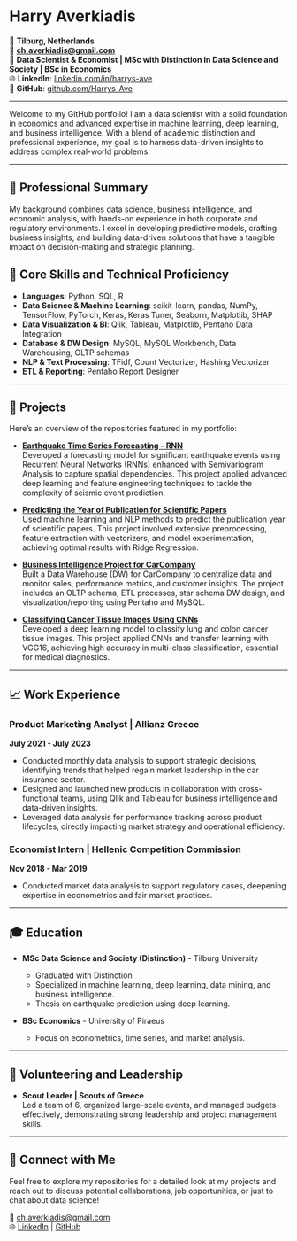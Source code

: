 # Harry Averkiadis

📍 **Tilburg, Netherlands**  
📧 **[ch.averkiadis@gmail.com](mailto:ch.averkiadis@gmail.com)**  
💼 **Data Scientist & Economist | MSc with Distinction in Data Science and Society | BSc in Economics**  
🌐 **LinkedIn**: [linkedin.com/in/harrys-ave](https://www.linkedin.com/in/averkiadis/)  
🔗 **GitHub**: [github.com/Harrys-Ave](https://github.com/Harrys-Ave)  

---

Welcome to my GitHub portfolio! I am a data scientist with a solid foundation in economics and advanced expertise in machine learning, deep learning, and business intelligence. With a blend of academic distinction and professional experience, my goal is to harness data-driven insights to address complex real-world problems.

---

## 🔹 Professional Summary

My background combines data science, business intelligence, and economic analysis, with hands-on experience in both corporate and regulatory environments. I excel in developing predictive models, crafting business insights, and building data-driven solutions that have a tangible impact on decision-making and strategic planning.


## 🔹 Core Skills and Technical Proficiency

- **Languages**: Python, SQL, R
- **Data Science & Machine Learning**: scikit-learn, pandas, NumPy, TensorFlow, PyTorch, Keras, Keras Tuner, Seaborn, Matplotlib, SHAP
- **Data Visualization & BI**: Qlik, Tableau, Matplotlib, Pentaho Data Integration
- **Database & DW Design**: MySQL, MySQL Workbench, Data Warehousing, OLTP schemas
- **NLP & Text Processing**: TFidf, Count Vectorizer, Hashing Vectorizer
- **ETL & Reporting**: Pentaho Report Designer

---

## 📂 Projects

Here’s an overview of the repositories featured in my portfolio:

- **[Earthquake Time Series Forecasting - RNN](https://github.com/Harrys-Ave/Earthquake-Time-Series-Forecasting-RNN)**  
   Developed a forecasting model for significant earthquake events using Recurrent Neural Networks (RNNs) enhanced with Semivariogram Analysis to capture spatial dependencies. This project applied advanced deep learning and feature engineering techniques to tackle the complexity of seismic event prediction.

- **[Predicting the Year of Publication for Scientific Papers](https://github.com/Harrys-Ave/Year-of-Publication-Prediction)**  
   Used machine learning and NLP methods to predict the publication year of scientific papers. This project involved extensive preprocessing, feature extraction with vectorizers, and model experimentation, achieving optimal results with Ridge Regression.

- **[Business Intelligence Project for CarCompany](https://github.com/Harrys-Ave/CarCompany-Business-Intelligence-Project)**  
   Built a Data Warehouse (DW) for CarCompany to centralize data and monitor sales, performance metrics, and customer insights. The project includes an OLTP schema, ETL processes, star schema DW design, and visualization/reporting using Pentaho and MySQL.

- **[Classifying Cancer Tissue Images Using CNNs](https://github.com/Harrys-Ave/Lung-Colon-Cancer-Classification-CNNs)**  
   Developed a deep learning model to classify lung and colon cancer tissue images. This project applied CNNs and transfer learning with VGG16, achieving high accuracy in multi-class classification, essential for medical diagnostics.

---

## 📈 Work Experience

### Product Marketing Analyst | Allianz Greece
**July 2021 - July 2023**

- Conducted monthly data analysis to support strategic decisions, identifying trends that helped regain market leadership in the car insurance sector.
- Designed and launched new products in collaboration with cross-functional teams, using Qlik and Tableau for business intelligence and data-driven insights.
- Leveraged data analysis for performance tracking across product lifecycles, directly impacting market strategy and operational efficiency.

### Economist Intern | Hellenic Competition Commission
**Nov 2018 - Mar 2019**

- Conducted market data analysis to support regulatory cases, deepening expertise in econometrics and fair market practices.

---

## 🎓 Education

- **MSc Data Science and Society (Distinction)** - Tilburg University
  - Graduated with Distinction
  - Specialized in machine learning, deep learning, data mining, and business intelligence.
  - Thesis on earthquake prediction using deep learning.
  
- **BSc Economics** - University of Piraeus
  - Focus on econometrics, time series, and market analysis.

---

## 🌱 Volunteering and Leadership

- **Scout Leader | Scouts of Greece**  
  Led a team of 6, organized large-scale events, and managed budgets effectively, demonstrating strong leadership and project management skills.


---

## 💼 Connect with Me

Feel free to explore my repositories for a detailed look at my projects and reach out to discuss potential collaborations, job opportunities, or just to chat about data science!

📧 [ch.averkiadis@gmail.com](mailto:ch.averkiadis@gmail.com)  
🌐 [LinkedIn](https://www.linkedin.com/in/averkiadis) | [GitHub](https://github.com/Harrys-Ave)
